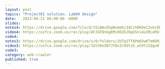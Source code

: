 ```yaml
---
layout: post
topics: "Project01 solution. Lab04 design"
date:   2023-09-21 08:00:00 -0800
slides: 
notes4: https://drive.google.com/file/d/1SLWAuShpWsAmbj34Cch0KOeC2vkcOEpj/view?usp=drive_link
video4: https://usfca.zoom.us/rec/play/AFJGFQnGgEMi9O2kJOgUSni4uIRLeRU1ZRi_V9veOqBYkmCqw4vu0iuPKQnECsfjKlEx8yDBvnnuPeBG.7hwZaof__nWBNX_d?canPlayFromShare=true&from=share_recording_detail&continueMode=true&componentName=rec-play&originRequestUrl=https%3A%2F%2Fusfca.zoom.us%2Frec%2Fshare%2F4DLR7Yd7-ZxoTQlWyJgKPkp8e5w2tVSFbhwnSan-EAWaLHja1asip1cFQes5hkgX.n_UMvAWTA6sEp8et
code4: 
notes3: https://drive.google.com/drive/u/0/folders/1UTq2Tf6Pm03wKTm66MJ4FFiGC9EBi2D7
video3: https://usfca.zoom.us/rec/play/1Gt50eIB7JY0xZc9dtzb_wC0t1SQgu0lh2cOGnx63cg-sdVj8PzBnNTR5Uu-YvTRCmz3xyD8K9NiCQg8.K-xz34lfB8EWihr2?canPlayFromShare=true&from=share_recording_detail&continueMode=true&componentName=rec-play&originRequestUrl=https%3A%2F%2Fusfca.zoom.us%2Frec%2Fshare%2FwolB2guhJm_KNgd62OXC9OkdpT3pnf7xaJmmzF1q-ryRedLP6zK2J8DJkoMbMPwv.20LP-pyl7XQjhuXP
code3: 
category: web-crawler
published: true
---
```

